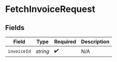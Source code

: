 # FetchInvoiceRequest


## Fields

| Field              | Type               | Required           | Description        |
| ------------------ | ------------------ | ------------------ | ------------------ |
| `invoiceId`        | *string*           | :heavy_check_mark: | N/A                |
